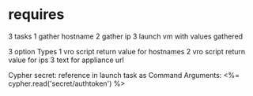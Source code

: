 # requires 

3 tasks
  1 gather hostname
  2 gather ip 
  3 launch vm with values gathered 

3 option Types
  1 vro script return value for hostnames
  2 vro script return value for ips 
  3 text for appliance url  

Cypher secret:
  reference in launch task as Command Arguments:
    <%= cypher.read('secret/authtoken') %>


